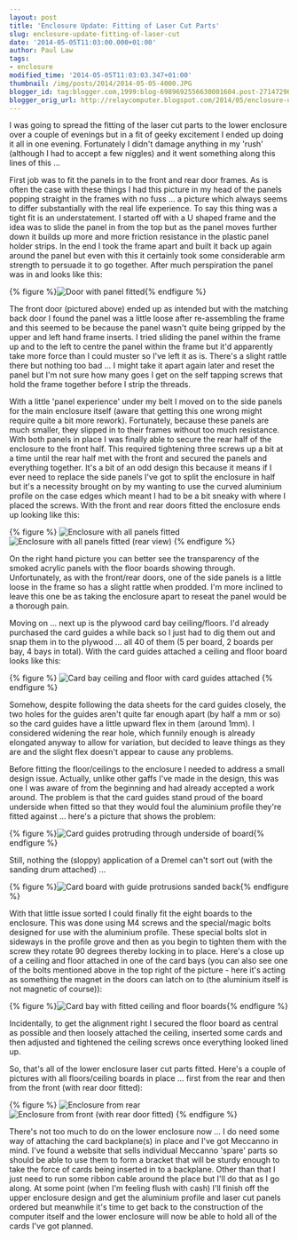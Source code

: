 ```yaml
---
layout: post
title: 'Enclosure Update: Fitting of Laser Cut Parts'
slug: enclosure-update-fitting-of-laser-cut
date: '2014-05-05T11:03:00.000+01:00'
author: Paul Law
tags:
- enclosure
modified_time: '2014-05-05T11:03:03.347+01:00'
thumbnail: /img/posts/2014/2014-05-05-4000.JPG
blogger_id: tag:blogger.com,1999:blog-6989692556630001604.post-2714729692156227408
blogger_orig_url: http://relaycomputer.blogspot.com/2014/05/enclosure-update-fitting-of-laser-cut.html
---
```


I was going to spread 
the fitting of the laser cut parts to the lower enclosure over a couple of 
evenings but in a fit of geeky excitement I ended up doing it all in one 
evening. Fortunately I didn't damage anything in my 'rush' (although I had to 
accept a few niggles) and it went something along this lines of this ...

First job was to fit the panels in to the front and rear door frames. 
As is often the case with these things I had this picture in my head of the 
panels popping straight in the frames with no fuss ... a picture which always 
seems to differ substantially with the real life experience. To say this thing 
was a tight fit is an understatement. I started off with a U shaped frame and 
the idea was to slide the panel in from the top but as the panel moves further 
down it builds up more and more friction resistance in the plastic panel 
holder strips. In the end I took the frame apart and built it back up again 
around the panel but even with this it certainly took some considerable arm 
strength to persuade it to go together.  After much perspiration the panel was 
in and looks like this:

{% figure %}![Door with panel fitted](/img/posts/2014/2014-05-05-0000.jpg){% endfigure %}

The front door 
(pictured above) ended up as intended but with the matching back door I found 
the panel was a little loose after re-assembling the frame and this seemed to 
be because the panel wasn't quite being gripped by the upper and left hand 
frame inserts. I tried sliding the panel within the frame up and to the left 
to centre the panel within the frame but it'd apparently take more force than 
I could muster so I've left it as is. There's a slight rattle there but 
nothing too bad ... I might take it apart again later and reset the panel but 
I'm not sure how many goes I get on the self tapping screws that hold the 
frame together before I strip the threads.

With a little 'panel 
experience' under my belt I moved on to the side panels for the main enclosure 
itself (aware that getting this one wrong might require quite a bit more 
rework). Fortunately, because these panels are much smaller, they slipped in 
to their frames without too much resistance. With both panels in place I was 
finally able to secure the rear half of the enclosure to the front half. This 
required tightening three screws up a bit at a time until the rear half met 
with the front and secured the panels and everything together. It's a bit of 
an odd design this because it means if I ever need to replace the side panels 
I've got to split the enclosure in half but it's a necessity brought on by my 
wanting to use the curved aluminium profile on the case edges which meant I 
had to be a bit sneaky with where I placed the screws. With the front and rear 
doors fitted the enclosure ends up looking like this:

{% figure %}
![Enclosure with all panels fitted](/img/posts/2014/2014-05-05-0001.jpg)
![Enclosure with all panels fitted (rear view)](/img/posts/2014/2014-05-05-0002.jpg)
{% endfigure %}

On the right hand picture you can better see the transparency of 
the smoked acrylic panels with the floor boards showing through. 
Unfortunately, as with the front/rear doors, one of the side panels is a 
little loose in the frame so has a slight rattle when prodded. I'm more 
inclined to leave this one be as taking the enclosure apart to reseat the 
panel would be a thorough pain.

Moving on ... next up is the 
plywood card bay ceiling/floors. I'd already purchased the card guides a while 
back so I just had to dig them out and snap them in to the plywood ... all 40 
of them (5 per board, 2 boards per bay, 4 bays in total). With the card guides 
attached a ceiling and floor board looks like this:

{% figure %}
![Card bay ceiling and floor with card guides attached](/img/posts/2014/2014-05-05-0003.JPG)
{% endfigure %}

Somehow, despite following the data sheets for the card 
guides closely, the two holes for the guides aren't quite far enough apart (by 
half a mm or so) so the card guides have a little upward flex in them (around 
1mm). I considered widening the rear hole, which funnily enough is already 
elongated anyway to allow for variation, but decided to leave things as they 
are and the slight flex doesn't appear to cause any problems.

Before fitting the floor/ceilings to the enclosure I needed to address a 
small design issue. Actually, unlike other gaffs I've made in the design, this 
was one I was aware of from the beginning and had already accepted a work 
around. The problem is that the card guides stand proud of the board underside 
when fitted so that they would foul the aluminium profile they're fitted 
against ... here's a picture that shows the problem:

{% figure %}![Card guides protruding through underside of board](/img/posts/2014/2014-05-05-0004.JPG){% endfigure %}

Still, nothing the (sloppy) application of a Dremel can't sort out 
(with the sanding drum attached) ...

{% figure %}![Card board with guide protrusions sanded back](/img/posts/2014/2014-05-05-0005.JPG){% endfigure %}

With that little issue sorted I could finally fit the eight boards 
to the enclosure. This was done using M4 screws and the special/magic bolts 
designed for use with the aluminium profile. These special bolts slot in 
sideways in the profile grove and then as you begin to tighten them with the 
screw they rotate 90 degrees thereby locking in to place. Here's a close up of 
a ceiling and floor attached in one of the card bays (you can also see one of 
the bolts mentioned above in the top right of the picture - here it's acting 
as something the magnet in the doors can latch on to (the aluminium itself is 
not magnetic of course)):

{% figure %}![Card bay with fitted ceiling and floor boards](/img/posts/2014/2014-05-05-0006.JPG){% endfigure %}

Incidentally, to get the alignment right I 
secured the floor board as central as possible and then loosely attached the 
ceiling, inserted some cards and then adjusted and tightened the ceiling 
screws once everything looked lined up.

So, that's all of the lower 
enclosure laser cut parts fitted. Here's a couple of pictures with all 
floors/ceiling boards in place ... first from the rear and then from the front 
(with rear door fitted):

{% figure %}
![Enclosure from rear](/img/posts/2014/2014-05-05-0007.JPG)
![Enclosure from front (with rear door fitted)](/img/posts/2014/2014-05-05-0008.JPG)
{% endfigure %}

There's not too much to do on the lower enclosure now ... I do 
need some way of attaching the card backplane(s) in place and I've got 
Meccanno in mind. I've found a website that sells individual Meccanno 'spare' 
parts so should be able to use them to form a bracket that will be sturdy 
enough to take the force of cards being inserted in to a backplane. Other than 
that I just need to run some ribbon cable around the place but I'll do that as 
I go along. At some point (when I'm feeling flush with cash) I'll finish off 
the upper enclosure design and get the aluminium profile and laser cut panels 
ordered but meanwhile it's time to get back to the construction of the 
computer itself and the lower enclosure will now be able to hold all of the 
cards I've got planned. 
